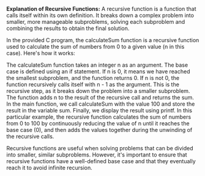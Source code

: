 **Explanation of Recursive Functions:**
A recursive function is a function that calls itself within its own definition. It breaks down a complex problem into smaller, more manageable subproblems, solving each subproblem and combining the results to obtain the final solution.

In the provided C program, the calculateSum function is a recursive function used to calculate the sum of numbers from 0 to a given value (n in this case). Here's how it works:

The calculateSum function takes an integer n as an argument.
The base case is defined using an if statement. If n is 0, it means we have reached the smallest subproblem, and the function returns 0.
If n is not 0, the function recursively calls itself with n - 1 as the argument. This is the recursive step, as it breaks down the problem into a smaller subproblem.
The function adds n to the result of the recursive call and returns the sum.
In the main function, we call calculateSum with the value 100 and store the result in the variable sum.
Finally, we display the result using printf.
In this particular example, the recursive function calculates the sum of numbers from 0 to 100 by continuously reducing the value of n until it reaches the base case (0), and then adds the values together during the unwinding of the recursive calls.

Recursive functions are useful when solving problems that can be divided into smaller, similar subproblems. However, it's important to ensure that recursive functions have a well-defined base case and that they eventually reach it to avoid infinite recursion.
